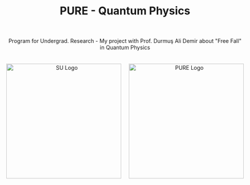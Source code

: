 <!DOCTYPE html>
<html lang="en">
<head>
    <meta charset="UTF-8">
    <meta name="viewport" content="width=device-width, initial-scale=1.0">
    <title>PURE - Quantum Physics</title>
    <style>
        /* Container to center everything */
        body, html {
            display: flex;
            justify-content: center;
            align-items: center;
            height: 100vh;
            margin: 0;
            text-align: center;
        }
        /* Flexbox for centering content */
        .content {
            display: flex;
            flex-direction: column;
            align-items: center;
            gap: 20px;
        }
        /* Flexbox for logos */
        .logos {
            display: flex;
            justify-content: center;
            gap: 20px;
        }
    </style>
</head>
<body>
    <div class="content">
        <h1>PURE - Quantum Physics</h1>
        <p>Program for Undergrad. Research - My project with Prof. Durmuş Ali Demir about "Free Fall" in Quantum Physics</p>
        <div class="logos">
            <img src="https://sabanciuniv.edu/themes/custom/su/logo.svg" alt="SU Logo" width="300"/>
            <img src="https://pure.sabanciuniv.edu/sites/pure.sabanciuniv.edu/files/pure-logo.png" alt="PURE Logo" width="300"/>
        </div>
    </div>
</body>
